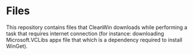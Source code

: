 # Files
This repository contains files that CleanWin downloads while performing a task that requires internet connection (for instance: downloading Microsoft.VCLibs appx file that which is a dependency required to install WinGet).

